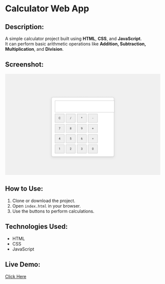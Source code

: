 # Calculator Web App

## Description:
A simple calculator project built using **HTML**, **CSS**, and **JavaScript**.  
It can perform basic arithmetic operations like **Addition, Subtraction, Multiplication**, and **Division**.

## Screenshot:
![Calculator Output](https://github.com/Chowdarysaritha311/Micro_IT_CALCULATOR_Project/raw/main/output.png)

## How to Use:
1. Clone or download the project.
2. Open `index.html` in your browser.
3. Use the buttons to perform calculations.

## Technologies Used:
- HTML
- CSS 
- JavaScript

## Live Demo:
[Click Here](https://chowdarysaritha311.github.io/Micro_IT_CALCULATOR_Project/)
